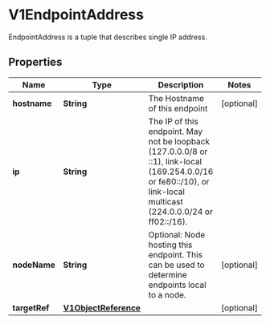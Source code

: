

# V1EndpointAddress

EndpointAddress is a tuple that describes single IP address.

## Properties

| Name | Type | Description | Notes |
|------------ | ------------- | ------------- | -------------|
|**hostname** | **String** | The Hostname of this endpoint |  [optional] |
|**ip** | **String** | The IP of this endpoint. May not be loopback (127.0.0.0/8 or ::1), link-local (169.254.0.0/16 or fe80::/10), or link-local multicast (224.0.0.0/24 or ff02::/16). |  |
|**nodeName** | **String** | Optional: Node hosting this endpoint. This can be used to determine endpoints local to a node. |  [optional] |
|**targetRef** | [**V1ObjectReference**](V1ObjectReference.md) |  |  [optional] |



